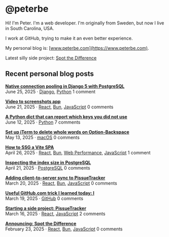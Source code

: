 # @peterbe

Hi! I'm Peter. I'm a web developer. I'm originally from Sweden, but now I live in South Carolina, USA.

I work at GitHub, trying to make it an even better experience.

My personal blog is: [www.peterbe.com](https://www.peterbe.com).

Latest silly side project: [Spot the Difference](https://spot-the-difference.peterbe.com)

## Recent personal blog posts

<!-- blog posts -->
[**Native connection pooling in Django 5 with PostgreSQL**](https://www.peterbe.com/plog/native-connection-pooling-django-5-pg)<br>
June 25, 2025 &middot; [Django](https://www.peterbe.com/oc-Django), [Python](https://www.peterbe.com/oc-Python) 1 comment

[**Video to screenshots app**](https://www.peterbe.com/plog/video-to-screenshots-app)<br>
June 21, 2025 &middot; [React](https://www.peterbe.com/oc-React), [Bun](https://www.peterbe.com/oc-Bun), [JavaScript](https://www.peterbe.com/oc-JavaScript) 0 comments

[**A Python dict that can report which keys you did not use**](https://www.peterbe.com/plog/a-python-dict-that-can-report-which-keys-you-did-not-use)<br>
June 12, 2025 &middot; [Python](https://www.peterbe.com/oc-Python) 7 comments

[**Set up iTerm to delete whole words on Option-Backspace**](https://www.peterbe.com/plog/iterm-to-delete-whole-words-option-backspace)<br>
May 13, 2025 &middot; [macOS](https://www.peterbe.com/oc-macOS) 0 comments

[**How to SSG a Vite SPA**](https://www.peterbe.com/plog/ssg-vite-spa)<br>
April 26, 2025 &middot; [React](https://www.peterbe.com/oc-React), [Bun](https://www.peterbe.com/oc-Bun), [Web Performance](https://www.peterbe.com/oc-Web+Performance), [JavaScript](https://www.peterbe.com/oc-JavaScript) 1 comment

[**Inspecting the index size in PostgreSQL**](https://www.peterbe.com/plog/index-size-postgresql)<br>
April 21, 2025 &middot; [PostgreSQL](https://www.peterbe.com/oc-PostgreSQL) 0 comments

[**Adding client-to-server sync to PissueTracker**](https://www.peterbe.com/plog/client-to-server-sync-pissuetracker)<br>
March 20, 2025 &middot; [React](https://www.peterbe.com/oc-React), [Bun](https://www.peterbe.com/oc-Bun), [JavaScript](https://www.peterbe.com/oc-JavaScript) 0 comments

[**Useful GitHub.com trick I learned today: l**](https://www.peterbe.com/plog/useful-github.com-trick-l)<br>
March 19, 2025 &middot; [GitHub](https://www.peterbe.com/oc-GitHub) 0 comments

[**Starting a side project: PissueTracker**](https://www.peterbe.com/plog/starting-a-side-project-pissuetracker)<br>
March 16, 2025 &middot; [React](https://www.peterbe.com/oc-React), [JavaScript](https://www.peterbe.com/oc-JavaScript) 2 comments

[**Announcing: Spot the Difference**](https://www.peterbe.com/plog/announcing-spot-the-difference)<br>
February 23, 2025 &middot; [React](https://www.peterbe.com/oc-React), [Bun](https://www.peterbe.com/oc-Bun), [JavaScript](https://www.peterbe.com/oc-JavaScript) 0 comments
<!-- /blog posts -->
